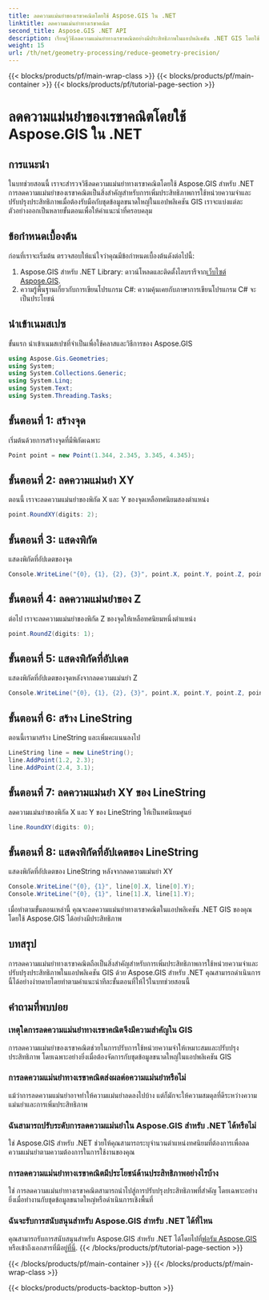 ```yaml
---
title: ลดความแม่นยำของเรขาคณิตโดยใช้ Aspose.GIS ใน .NET
linktitle: ลดความแม่นยำทางเรขาคณิต
second_title: Aspose.GIS .NET API
description: เรียนรู้วิธีลดความแม่นยำทางเรขาคณิตอย่างมีประสิทธิภาพในแอปพลิเคชัน .NET GIS โดยใช้ Aspose.GIS เพื่อปรับปรุงประสิทธิภาพและการเพิ่มประสิทธิภาพหน่วยความจำ
weight: 15
url: /th/net/geometry-processing/reduce-geometry-precision/
---
```


{{< blocks/products/pf/main-wrap-class >}}
{{< blocks/products/pf/main-container >}}
{{< blocks/products/pf/tutorial-page-section >}}

# ลดความแม่นยำของเรขาคณิตโดยใช้ Aspose.GIS ใน .NET

## การแนะนำ
ในบทช่วยสอนนี้ เราจะสำรวจวิธีลดความแม่นยำทางเรขาคณิตโดยใช้ Aspose.GIS สำหรับ .NET การลดความแม่นยำของเรขาคณิตเป็นสิ่งสำคัญสำหรับการเพิ่มประสิทธิภาพการใช้หน่วยความจำและปรับปรุงประสิทธิภาพเมื่อต้องรับมือกับชุดข้อมูลขนาดใหญ่ในแอปพลิเคชัน GIS เราจะแบ่งแต่ละตัวอย่างออกเป็นหลายขั้นตอนเพื่อให้คำแนะนำที่ครอบคลุม
## ข้อกำหนดเบื้องต้น
ก่อนที่เราจะเริ่มต้น ตรวจสอบให้แน่ใจว่าคุณมีข้อกำหนดเบื้องต้นดังต่อไปนี้:
1.  Aspose.GIS สำหรับ .NET Library: ดาวน์โหลดและติดตั้งไลบรารีจาก[เว็บไซต์ Aspose.GIS](https://releases.aspose.com/gis/net/).
2. ความรู้พื้นฐานเกี่ยวกับการเขียนโปรแกรม C#: ความคุ้นเคยกับภาษาการเขียนโปรแกรม C# จะเป็นประโยชน์
## นำเข้าเนมสเปซ
ขั้นแรก นำเข้าเนมสเปซที่จำเป็นเพื่อใช้คลาสและวิธีการของ Aspose.GIS
```csharp
using Aspose.Gis.Geometries;
using System;
using System.Collections.Generic;
using System.Linq;
using System.Text;
using System.Threading.Tasks;
```

## ขั้นตอนที่ 1: สร้างจุด
เริ่มต้นด้วยการสร้างจุดที่มีพิกัดเฉพาะ
```csharp
Point point = new Point(1.344, 2.345, 3.345, 4.345);
```
## ขั้นตอนที่ 2: ลดความแม่นยำ XY
ตอนนี้ เราจะลดความแม่นยำของพิกัด X และ Y ของจุดเหลือทศนิยมสองตำแหน่ง
```csharp
point.RoundXY(digits: 2);
```
## ขั้นตอนที่ 3: แสดงพิกัด
แสดงพิกัดที่อัปเดตของจุด
```csharp
Console.WriteLine("{0}, {1}, {2}, {3}", point.X, point.Y, point.Z, point.M);
```
## ขั้นตอนที่ 4: ลดความแม่นยำของ Z
ต่อไป เราจะลดความแม่นยำของพิกัด Z ของจุดให้เหลือทศนิยมหนึ่งตำแหน่ง
```csharp
point.RoundZ(digits: 1);
```
## ขั้นตอนที่ 5: แสดงพิกัดที่อัปเดต
แสดงพิกัดที่อัปเดตของจุดหลังจากลดความแม่นยำ Z
```csharp
Console.WriteLine("{0}, {1}, {2}, {3}", point.X, point.Y, point.Z, point.M);
```
## ขั้นตอนที่ 6: สร้าง LineString
ตอนนี้เรามาสร้าง LineString และเพิ่มคะแนนลงไป
```csharp
LineString line = new LineString();
line.AddPoint(1.2, 2.3);
line.AddPoint(2.4, 3.1);
```
## ขั้นตอนที่ 7: ลดความแม่นยำ XY ของ LineString
ลดความแม่นยำของพิกัด X และ Y ของ LineString ให้เป็นทศนิยมศูนย์
```csharp
line.RoundXY(digits: 0);
```
## ขั้นตอนที่ 8: แสดงพิกัดที่อัปเดตของ LineString
แสดงพิกัดที่อัปเดตของ LineString หลังจากลดความแม่นยำ XY
```csharp
Console.WriteLine("{0}, {1}", line[0].X, line[0].Y);
Console.WriteLine("{0}, {1}", line[1].X, line[1].Y);
```
เมื่อทำตามขั้นตอนเหล่านี้ คุณจะลดความแม่นยำทางเรขาคณิตในแอปพลิเคชัน .NET GIS ของคุณโดยใช้ Aspose.GIS ได้อย่างมีประสิทธิภาพ
## บทสรุป
การลดความแม่นยำทางเรขาคณิตถือเป็นสิ่งสำคัญสำหรับการเพิ่มประสิทธิภาพการใช้หน่วยความจำและปรับปรุงประสิทธิภาพในแอปพลิเคชัน GIS ด้วย Aspose.GIS สำหรับ .NET คุณสามารถดำเนินการนี้ได้อย่างง่ายดายโดยทำตามคำแนะนำทีละขั้นตอนที่ให้ไว้ในบทช่วยสอนนี้
## คำถามที่พบบ่อย
### เหตุใดการลดความแม่นยำทางเรขาคณิตจึงมีความสำคัญใน GIS
การลดความแม่นยำของเรขาคณิตช่วยในการปรับการใช้หน่วยความจำให้เหมาะสมและปรับปรุงประสิทธิภาพ โดยเฉพาะอย่างยิ่งเมื่อต้องจัดการกับชุดข้อมูลขนาดใหญ่ในแอปพลิเคชัน GIS
### การลดความแม่นยำทางเรขาคณิตส่งผลต่อความแม่นยำหรือไม่
แม้ว่าการลดความแม่นยำอาจทำให้ความแม่นยำลดลงไปบ้าง แต่ก็มักจะให้ความสมดุลที่ดีระหว่างความแม่นยำและการเพิ่มประสิทธิภาพ
### ฉันสามารถปรับระดับการลดความแม่นยำใน Aspose.GIS สำหรับ .NET ได้หรือไม่
ใช่ Aspose.GIS สำหรับ .NET ช่วยให้คุณสามารถระบุจำนวนตำแหน่งทศนิยมที่ต้องการเพื่อลดความแม่นยำตามความต้องการในการใช้งานของคุณ
### การลดความแม่นยำทางเรขาคณิตมีประโยชน์ด้านประสิทธิภาพอย่างไรบ้าง
ใช่ การลดความแม่นยำทางเรขาคณิตสามารถนำไปสู่การปรับปรุงประสิทธิภาพที่สำคัญ โดยเฉพาะอย่างยิ่งเมื่อทำงานกับชุดข้อมูลขนาดใหญ่หรือดำเนินการเชิงพื้นที่
### ฉันจะรับการสนับสนุนสำหรับ Aspose.GIS สำหรับ .NET ได้ที่ไหน
 คุณสามารถรับการสนับสนุนสำหรับ Aspose.GIS สำหรับ .NET ได้โดยไปที่[ฟอรัม Aspose.GIS](https://forum.aspose.com/c/gis/33) หรือเข้าถึงเอกสารที่มีอยู่[ที่นี่](https://reference.aspose.com/gis/net/).
{{< /blocks/products/pf/tutorial-page-section >}}

{{< /blocks/products/pf/main-container >}}
{{< /blocks/products/pf/main-wrap-class >}}

{{< blocks/products/products-backtop-button >}}
